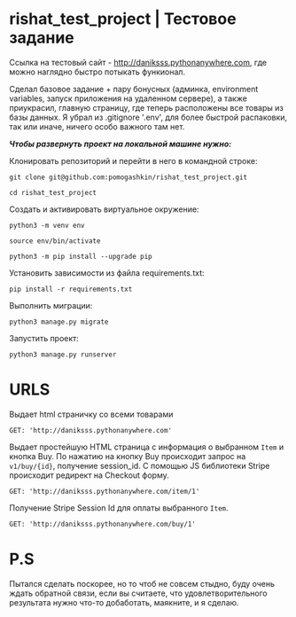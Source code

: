 # rishat_test_project | Тестовое задание

Ссылка на тестовый сайт - http://daniksss.pythonanywhere.com, где можно наглядно быстро потыкать функионал.

Сделал базовое задание + пару бонусных (админка, environment variables, запуск приложения на удаленном сервере), а также приукрасил, главную страницу, где теперь расположены все товары из базы данных. Я убрал из .gitignore '.env', для более быстрой распаковки, так или иначе, ничего особо важного там нет.


***Чтобы развернуть проект на локальной машине нужно:***

Клонировать репозиторий и перейти в него в командной строке:

```
git clone git@github.com:pomogashkin/rishat_test_project.git
```

```
cd rishat_test_project
```

Cоздать и активировать виртуальное окружение:

```
python3 -m venv env
```

```
source env/bin/activate
```

```
python3 -m pip install --upgrade pip
```

Установить зависимости из файла requirements.txt:

```
pip install -r requirements.txt
```

Выполнить миграции:

```
python3 manage.py migrate
```

Запустить проект:

```
python3 manage.py runserver
```

# URLS

Выдает html страничку со всеми товарами
```
GET: 'http://daniksss.pythonanywhere.com' 
```
Выдает простейшую HTML страница с информация о выбранном `Item` и кнопка Buy. По нажатию на кнопку Buy происходит запрос на `v1/buy/{id}`, получение session_id. С помощью JS библиотеки Stripe происходит редирект на Checkout форму.
```
GET: 'http://daniksss.pythonanywhere.com/item/1' 
```
Получение Stripe Session Id для оплаты выбранного `Item`.
```
GET: 'http://daniksss.pythonanywhere.com/buy/1' 
```

# P.S
Пытался сделать поскорее, но то чтоб не совсем стыдно, буду очень ждать обратной связи, если вы считаете, что удовлетворительного результата нужно что-то добаботать, маякните, и я сделаю.
